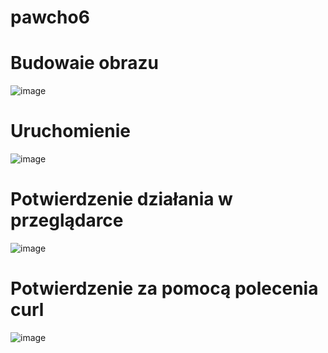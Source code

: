 # pawcho6

# Budowaie obrazu
![image](https://github.com/user-attachments/assets/48cb6b81-3822-4bae-a519-d6b78ccc300f)

# Uruchomienie
![image](https://github.com/user-attachments/assets/a7cc140a-c62a-43ce-99f4-1ab6f5c922ec)

# Potwierdzenie działania w przeglądarce
![image](https://github.com/user-attachments/assets/837e53db-a326-46e9-8d44-3187bcc945f6)

# Potwierdzenie za pomocą polecenia curl
![image](https://github.com/user-attachments/assets/e5f0ecf7-6c28-42b7-8fd9-b49a65ce055d)
